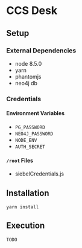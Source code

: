 # CCS Desk

## Setup

### External Dependencies

- node 8.5.0
- yarn
- phantomjs
- neo4j db

### Credentials

#### Environment Variables
- `PG_PASSWORD`
- `NEO4J_PASSWORD`
- `NODE_ENV`
- `AUTH_SECRET`

#### `/root` Files
- siebelCredentials.js

## Installation

`yarn install`

## Execution

`TODO`